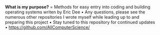 **What is my purpose?**
= Methods for easy entry into coding and building operating systems writen by Eric Dee
• Any questions, please see the numerous other repositories I wrote myself while leading up to and preparing this project
• Stay tuned to this repository for continued updates
• https://github.com/AllComputerScience/
